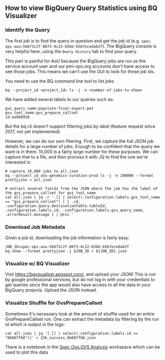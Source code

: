 ## How to view BigQuery Query Statistics using BQ Visualizer

### Identify the Query 
The first job is to find the query in question and get the job id (e.g. `spec-ops-aou:5b673c2f-8073-4c22-b5bb-b567eceda62f`).  The BigQuery console is very helpful here, using the `Query History` tab to find your query.

 
This part is painful for AoU because the BigQuery jobs are run as the service account user and our pmi-ops.org accounts don't have access to see those jobs.  This means we can't use the GUI to look for these job ids.

You need to use the BQ command line tool to list jobs

```
bq --project_id <project_id> ls -j -n <number-of-jobs-to-show>
```

We have added several labels to our queries such as:

	gvs_query_name:populate-final-export-pet
	gvs_tool_name:gvs_prepare_callset
	id:aa9b6910

But the bq cli doesn't support filtering jobs by label (feature request since 2017, not yet implemented)

However, we can do our own filtering.  First, we capture the full JSON job details for a large number of jobs.  Enough to be confident that the query we want is in there.  10,000 is a fairly large number for these purposes.  We can capture that to a file, and then process it with JQ to find the one we're interested in

```
# capture 10,000 jobs to all.json
bq --project_id aou-genomics-curation-prod ls -j -n 100000 --format prettyjson > all.json

# extract several fields from the JSON where the job has the label of the gvs_prepare_callset for gvs_tool_name
cat all.json | jq -r '.[] | select(.configuration.labels.gvs_tool_name == "gvs_prepare_callset") | [ .id, .configuration.query.destinationTable.tableId, .configuration.labels.id, .configuration.labels.gvs_query_name, .errorResult.message ] | @csv '
```

### Download Job Metadata

Given a job id, downloading the job information is fairly easy:

```
JOB_ID=spec-ops-aou:5b673c2f-8073-4c22-b5bb-b567eceda62f
bq show --format prettyjson -j $JOB_ID > ${JOB_ID}.json
```

### Visualize w/ BQ Visualizer

Visit https://bqvisualiser.appspot.com/, and upload your JSON!  This is run by google professional services, but do not log in with your credentials to get queries since the app would also have access to all the data in your BigQuery projects.  Upload the JSON instead. 

### Visualize Shuffle for GvsPrepareCallset

Sometimes it's necessary look at the amount of shuffle used for an entire GvsPrepareCallset run.  One can extract the metadata by filtering by the run id which is output in the logs:

```
cat all.json | jq '[.[] | select(.configuration.labels.id == "6b66ffb0")]' > 22k_success_6b66ffb0.json
```

There is a notebook in the [Spec Ops GVS Analysis](https://app.terra.bio/#workspaces/broad-dsp-spec-ops-fc/Spec%20Ops%20GVS%20Analysis) workspace which can be used to plot this data 